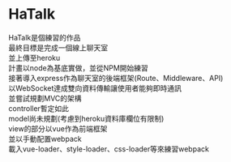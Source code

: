 # HaTalk

HaTalk是個練習的作品    
最終目標是完成一個線上聊天室    
並上傳至heroku  
計畫以node為基底實做，並從NPM開始練習   
接著導入express作為聊天室的後端框架(Route、Middleware、API)   
以WebSocket達成雙向資料傳輸讓使用者能夠即時通訊   
並嘗試規劃MVC的架構     
controller暫定如此      
model尚未規劃(考慮到heroku資料庫欄位有限制)      
view的部分以vue作為前端框架     
並以手動配置webpack     
載入vue-loader、style-loader、css-loader等來練習webpack      